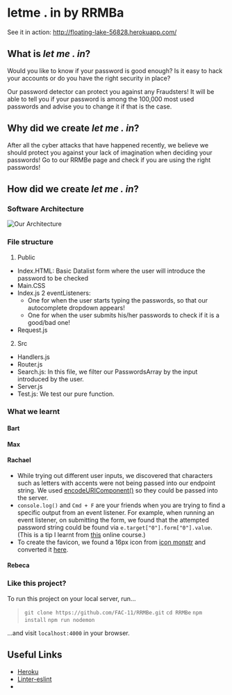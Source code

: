# letme . in by RRMBa

See it in action: http://floating-lake-56828.herokuapp.com/

## What is *let me . in*?

Would you like to know if your password is good enough? Is it easy to hack your accounts or do you have the right security in place?  

Our password detector can protect you against any Fraudsters! It will be able to tell you if your password is among the 100,000 most used passwords and advise you to change it if that is the case.  


## Why did we create *let me . in*?

After all the cyber attacks that have happened recently, we believe we should protect you against your lack of imagination when deciding your passwords! Go to our RRMBe page and check if you are using the right passwords!  

## How did we create *let me . in*?

### Software Architecture

![Our Architecture](https://user-images.githubusercontent.com/23265724/28459709-81d9a04c-6e06-11e7-9eae-f36254f14729.jpg)

### File structure

1. Public
* Index.HTML: Basic Datalist form where the user will introduce the password to be checked
* Main.CSS
* Index.js
    2 eventListeners:  
    - One for when the user starts typing the passwords, so that our autocomplete dropdown appears!  
    - One for when the user submits his/her passwords to check if it is a good/bad one!  
* Request.js  

2. Src
* Handlers.js
* Router.js
* Search.js: In this file, we filter our PasswordsArray by the input introduced by the user.
* Server.js
* Test.js: We test our pure function.



### What we learnt

#### Bart
#### Max
#### Rachael
* While trying out different user inputs, we discovered that characters such as letters with accents were not being passed into our endpoint string. We used [encodeURIComponent()](https://developer.mozilla.org/en-US/docs/Web/JavaScript/Reference/Global_Objects/encodeURIComponent) so they could be passed into the server.
* `console.log()` and `Cmd + F` are your friends when you are trying to find a specific output from an event listener. For example, when running an event listener, on submitting the form, we found that the attempted password string could be found via `e.target["0"].form["0"].value`. (This is a tip I learnt from [this](https://www.futurelearn.com/courses/electronic-music-tools) online course.)
* To create the favicon, we found a 16px icon from [icon monstr](https://iconmonstr.com/) and converted it [here](http://www.favicon-generator.org/).

#### Rebeca

### Like this project?
To run this project on your local server, run...
>`git clone https://github.com/FAC-11/RRMBe.git`
>`cd RRMBe`
>`npm install`
>`npm run nodemon`

...and visit `localhost:4000` in your browser.


## Useful Links
* [Heroku](https://github.com/FAC-11/research/blob/master/week4/Deployment.md)  
* [Linter-eslint](https://atom.io/packages/linter-eslint)  
*
